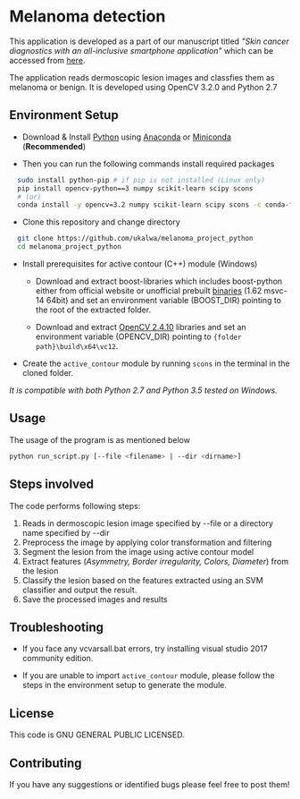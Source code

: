 # Melanoma detection

This application is developed as a part of our manuscript titled *"Skin cancer diagnostics with an all-inclusive smartphone application"* which can be accessed from [here].

The application reads dermoscopic lesion images and classfies them as melanoma or benign.
It is developed using OpenCV 3.2.0 and Python 2.7

## Environment Setup

- Download & Install [Python] using [Anaconda] or [Miniconda] 
(**Recommended**)

- Then you can run the following commands install required packages

```bash
  sudo install python-pip # if pip is not installed (Linux only)
  pip install opencv-python==3 numpy scikit-learn scipy scons
  # (or)
  conda install -y opencv=3.2 numpy scikit-learn scipy scons -c conda-forge
```

- Clone this repository and change directory

```bash
  git clone https://github.com/ukalwa/melanoma_project_python
  cd melanoma_project_python
```

- Install prerequisites for active contour (C++) module (Windows)
  
  - Download and extract boost-libraries which includes boost-python either from official website or unofficial prebuilt [binaries] (1.62 msvc-14 64bit) and set an environment variable (BOOST_DIR) pointing to the root of the extracted folder.

  - Download and extract [OpenCV 2.4.10] libraries and set an environment variable (OPENCV_DIR) pointing to `{folder path}\build\x64\vc12`.

- Create the `active_contour` module by running `scons` in the terminal in the cloned folder.

*It is compatible with both Python 2.7 and Python 3.5 tested on Windows.*

## Usage

The usage of the program is as mentioned below

```bash
python run_script.py [--file <filename> | --dir <dirname>]
```

## Steps involved

The code performs following steps:

1. Reads in dermoscopic lesion image specified by --file or a directory name specified by --dir
2. Preprocess the image by applying color transformation and filtering
3. Segment the lesion from the image using active contour model
4. Extract features (*Asymmetry, Border irregularity, Colors, Diameter*) from the lesion
5. Classify the lesion based on the features extracted using an SVM classifier and output the result.
6. Save the processed images and results

## Troubleshooting

- If you face any vcvarsall.bat errors, try installing visual studio 2017 community edition.

- If you are unable to import `active_contour` module, please follow the steps in the environment setup to generate the module.

## License

This code is GNU GENERAL PUBLIC LICENSED.

## Contributing

If you have any suggestions or identified bugs please feel free to post
them!

  [OpenCV 3.1.0]: http://opencv.org/downloads.html
  [Python]: https://www.python.org/downloads/
  [numpy]: https://www.scipy.org/scipylib/download.html
  [matplotlib]: https://matplotlib.org/
  [Anaconda]: https://www.anaconda.com/download/
  [Miniconda]: https://conda.io/miniconda.html
  [binaries]: http://boost.teeks99.com/bin/1.62.0/
  [OpenCV 2.4.10]: https://sourceforge.net/projects/opencvlibrary/files/opencv-win/2.4.10/opencv-2.4.10.exe/download
  [here]: https://www.mdpi.com/2073-8994/11/6/790
